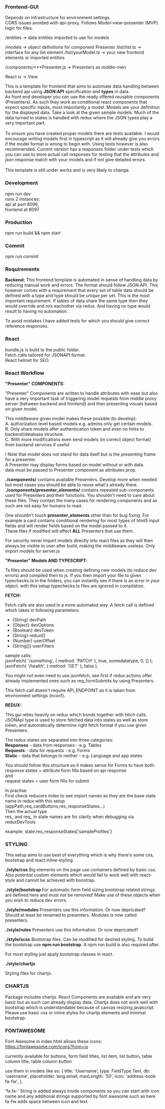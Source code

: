 ### Frontend-GUI
Depends on infrastructure for environment settings.<br>
CORS issues avoided with api-proxy.
Follows Model–view–presenter (MVP) logic for files.

/entities -> data entities imported to use for models

/models -> object definitions for component Presenter
    /list/list.ts -> interface for any list element
    /list/yourModel.ts -> your new frontend elements or imported entities

/components/***Presenter.js -> Presenters as middle-men

React is -> View

This is a template for frontend that aims to automate data handling between backend api using **JSON:API** specification and **types** in data.<br>
As front end developer you can use the ready offered reusable components (Presenters). As such they work as conditional react components that expect specific inputs, most importantly a model. Models are your definition for the displayed data. Take a look at the given sample models. Much of the data turned to states is handled with redux where the JSON types play a very important part.<br>
<br>
To ensure you have created proper models there are tests available. I would encourage writing models first in typescript as it will already give you errors if the model format is wrong to begin with. Using tests however is also recommended. Current version has a responses folder under tests which you can use to store actual call responses for testing that the attributes and json response match with your models and if not give detailed errors.<br>
<br>
This template is still under works and is very likely to change.<br>

### Development
npm run dev<br>
runs 2 instances: <br>
api at port 8096, <br>
frontend at 8097

### Production
npm run build && npm start

### Commit
npm run commit

### Requirements

**Backend:**
This frontend template is automated in sense of handling data by reducing manual work and errors. The format should follow JSON:API.
This however comes with a requirement that every set of table data should be defined with a type and type should be unique per set. This is the most important requirement.
If tables of data share the same type then they would override and mix eachother via redux. And having no type would result to having no automation.

To avoid mistakes I have added tests for which you should give correct reference responses.

### React
bundle.js is build to the public folder.<br>
Fetch calls tailored for JSONAPI format.<br>
React helmet for SEO.

### React Workflow

**"Presenter" COMPONENTS:**

"Presenter" Components are written to handle attributes with ease but also have a very important task of triggering model requests from middle proxy server (between backend and frontend) and then presenting visuals based on given model.<br>

This middleware given model makes these possible (to develop):<br>
A. authorization level based models e.g. admins only get certain models.<br>
B. Only share models after authentication token and even no hints to backend/database structure.<br>
C. With more modifications even send models (in correct object format) from backend services if useful<br>

! Note that model does not stand for data itself but is the presenting frame for a presenter.<br>
A Presenter may display forms based on model without or with data.<br>
data must be passed to Presenter component as attributes prop.<br>

**./components/** contains available Presenters. Develop more when needed but most cases you should be able to reuse what's already there.
**./components/presenter_elements/** contains repeated sub-components used for Presenters and their functions. You shouldn't need to care about these files. They contain the many cases for rendering components and as such are not easy for humans to read.<br>

One shouldn't touch **presenter_elements** other than for bug fixing. For example a card contains conditional rendering for most types of html5 input fields and will render fields based on the model passed to it.<br>
These files if modified will affect **ALL** Presenters that use them.<br>

For security never import models directly into react files as they will then always be visible to user after build, making the middleware useless. Only import models for server.js<br>

**"Presenter" Models AND TYPESCRIPT:**

Ts files should be used when creating defining new models (to reduce dev errors) and compiled then to js. If you then import your file to given typechecks.ts in the folders, you can instantly see if there is an error in your object. with this setup typechecks.ts files are ignored in compilation.

**FETCH:**

Fetch calls are also used in a more automated way. A fetch call is defined which takes in following parameters:

*   {String} devPath
*   {Object} devOptions
*   {Boolean} devToken
*   {String} reduxID
*   {Number} userOffset
*   {String[]} userFilters

sample calls:<br>
jsonFetch( '/something', { method: 'PATCH' }, true, somedatatype, 0, [] );<br>
jsonFetch( '/health', { method: 'GET' }, false );<br>

You might not even need to use jsonfetch, see first if redux actions offer already implemented ones such as req_formSubmits by using Presenters.

This fetch call doesn't require API_ENDPOINT as it is taken from environment settings (nconf).

**REDUX:**

This gui relies heavily on redux which bonds together with fetch calls. JSONApi type is used to store fetched data into states as well as store token, and automatically determine right fetch format if you use given Presenters.

The redux states are separated into three categories:<br>
**Responses** - data from responses - e.g. Tables<br>
**Requests** - data for requests - e.g. Forms<br>
**Static** - data that belongs to neither - e.g. Language and app states<br>

You should follow this structure as it makes sense for Forms to have both: <br>
response states = attribute form fills based on api response<br>
and<br>
request states = user form fills for submit<br>

In practise<br>
First check reducers index to see import names as they are the base state name in redux with this setup (appPath,req_cardButtons,res_responseStates...)<br>
Then the actual type<br>
res_ and req_ in state names are for clarity when debugging via reduxDevTools

example: state.res_responseStates['sampleProfiles']

### STYLING

This setup aims to use best of everything which is why there's some css, bootstrap and react inline-styling.<br>

**./style/css**
Big elements on the page use containers defined by basic css.<br>
Also potential custom elements which would fail to work well with react-style and cannot be achieved with boostrap.

**./style/bootstrap**
For automatic form field sizing bootstrap related strings are defined here and must not be removed! Make use of these objects when you wish to reduce dev errors.<br>

**./style/modules**
Presenters use this information. Or now depricated? Should at least be renamed to presenters. Modules is now called presenters.<br>

**./style/rules**
Presenters use this information. Or now depricated?<br>

**./style/scss**
Bootstrap files. Can be modified for desired styling. To build the bootstrap use **npm run bootstrap**. A npm run build is also required after.<br>

For most styling just apply bootstrap classes in react.

**./style/chartjs**

Styling files for chartjs.

### CHARTJS

Package includes chartjs. React Components are available and are very basic but as such can already display data.
Chartjs does not work well with bootstrap which is understandable because of canvas resizing javascript. Please use basic css or inline styles for chartjs elements and minimal bootstrap.

### FONTAWESOME

Font Awesome in index.html allows these icons:
https://fontawesome.com/icons?from=io

currently available for buttons, form field titles, list item, list button, table column title, table column button

use them in models like so:
        {
            title: 'Username',
            type: FieldType.Text,
            db: 'username',
            placeholder: lang.email,
            maxLength: '50',
            icon: 'address-book fa-fw',
        },

'fa fa-' String is added always inside components so you can start with icon name and any additional strings supported by font awesome such as here fa-fw adds space between icon and text.